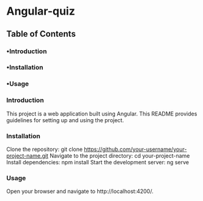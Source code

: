 # Angular-quiz

## Table of Contents

### •Introduction

### •Installation

### •Usage

### Introduction

This project is a web application built using Angular. This README provides guidelines for setting up and using the project.

### Installation

Clone the repository: git clone https://github.com/your-username/your-project-name.git
Navigate to the project directory: cd your-project-name
Install dependencies: npm install
Start the development server: ng serve

### Usage

Open your browser and navigate to http://localhost:4200/.
